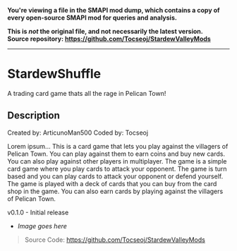 **You're viewing a file in the SMAPI mod dump, which contains a copy of every open-source SMAPI mod
for queries and analysis.**

**This is _not_ the original file, and not necessarily the latest version.**  
**Source repository: https://github.com/Tocseoj/StardewValleyMods**

----

# StardewShuffle

A trading card game thats all the rage in Pelican Town!

## Description

Created by: ArticunoMan500
Coded by: Tocseoj

Lorem ipsum... This is a card game that lets you play against the villagers of Pelican Town. You can play against them to earn coins and buy new cards. You can also play against other players in multiplayer. The game is a simple card game where you play cards to attack your opponent. The game is turn based and you can play cards to attack your opponent or defend yourself. The game is played with a deck of cards that you can buy from the card shop in the game. You can also earn cards by playing against the villagers of Pelican Town.

v0.1.0 - Initial release

- _Image goes here_

> Source Code: <https://github.com/Tocseoj/StardewValleyMods>
